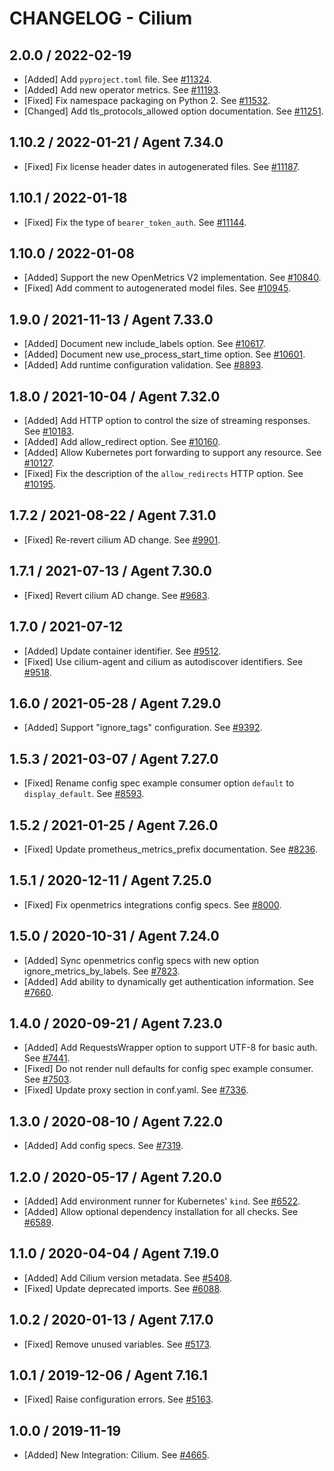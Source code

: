 # CHANGELOG - Cilium

## 2.0.0 / 2022-02-19

* [Added] Add `pyproject.toml` file. See [#11324](https://github.com/DataDog/integrations-core/pull/11324).
* [Added] Add new operator metrics. See [#11193](https://github.com/DataDog/integrations-core/pull/11193).
* [Fixed] Fix namespace packaging on Python 2. See [#11532](https://github.com/DataDog/integrations-core/pull/11532).
* [Changed] Add tls_protocols_allowed option documentation. See [#11251](https://github.com/DataDog/integrations-core/pull/11251).

## 1.10.2 / 2022-01-21 / Agent 7.34.0

* [Fixed] Fix license header dates in autogenerated files. See [#11187](https://github.com/DataDog/integrations-core/pull/11187).

## 1.10.1 / 2022-01-18

* [Fixed] Fix the type of `bearer_token_auth`. See [#11144](https://github.com/DataDog/integrations-core/pull/11144).

## 1.10.0 / 2022-01-08

* [Added] Support the new OpenMetrics V2 implementation. See [#10840](https://github.com/DataDog/integrations-core/pull/10840).
* [Fixed] Add comment to autogenerated model files. See [#10945](https://github.com/DataDog/integrations-core/pull/10945).

## 1.9.0 / 2021-11-13 / Agent 7.33.0

* [Added] Document new include_labels option. See [#10617](https://github.com/DataDog/integrations-core/pull/10617).
* [Added] Document new use_process_start_time option. See [#10601](https://github.com/DataDog/integrations-core/pull/10601).
* [Added] Add runtime configuration validation. See [#8893](https://github.com/DataDog/integrations-core/pull/8893).

## 1.8.0 / 2021-10-04 / Agent 7.32.0

* [Added] Add HTTP option to control the size of streaming responses. See [#10183](https://github.com/DataDog/integrations-core/pull/10183).
* [Added] Add allow_redirect option. See [#10160](https://github.com/DataDog/integrations-core/pull/10160).
* [Added] Allow Kubernetes port forwarding to support any resource. See [#10127](https://github.com/DataDog/integrations-core/pull/10127).
* [Fixed] Fix the description of the `allow_redirects` HTTP option. See [#10195](https://github.com/DataDog/integrations-core/pull/10195).

## 1.7.2 / 2021-08-22 / Agent 7.31.0

* [Fixed] Re-revert cilium AD change. See [#9901](https://github.com/DataDog/integrations-core/pull/9901).

## 1.7.1 / 2021-07-13 / Agent 7.30.0

* [Fixed] Revert cilium AD change. See [#9683](https://github.com/DataDog/integrations-core/pull/9683).

## 1.7.0 / 2021-07-12

* [Added] Update container identifier. See [#9512](https://github.com/DataDog/integrations-core/pull/9512).
* [Fixed] Use cilium-agent and cilium as autodiscover identifiers. See [#9518](https://github.com/DataDog/integrations-core/pull/9518).

## 1.6.0 / 2021-05-28 / Agent 7.29.0

* [Added] Support "ignore_tags" configuration. See [#9392](https://github.com/DataDog/integrations-core/pull/9392).

## 1.5.3 / 2021-03-07 / Agent 7.27.0

* [Fixed] Rename config spec example consumer option `default` to `display_default`. See [#8593](https://github.com/DataDog/integrations-core/pull/8593).

## 1.5.2 / 2021-01-25 / Agent 7.26.0

* [Fixed] Update prometheus_metrics_prefix documentation. See [#8236](https://github.com/DataDog/integrations-core/pull/8236).

## 1.5.1 / 2020-12-11 / Agent 7.25.0

* [Fixed] Fix openmetrics integrations config specs. See [#8000](https://github.com/DataDog/integrations-core/pull/8000).

## 1.5.0 / 2020-10-31 / Agent 7.24.0

* [Added] Sync openmetrics config specs with new option ignore_metrics_by_labels. See [#7823](https://github.com/DataDog/integrations-core/pull/7823).
* [Added] Add ability to dynamically get authentication information. See [#7660](https://github.com/DataDog/integrations-core/pull/7660).

## 1.4.0 / 2020-09-21 / Agent 7.23.0

* [Added] Add RequestsWrapper option to support UTF-8 for basic auth. See [#7441](https://github.com/DataDog/integrations-core/pull/7441).
* [Fixed] Do not render null defaults for config spec example consumer. See [#7503](https://github.com/DataDog/integrations-core/pull/7503).
* [Fixed] Update proxy section in conf.yaml. See [#7336](https://github.com/DataDog/integrations-core/pull/7336).

## 1.3.0 / 2020-08-10 / Agent 7.22.0

* [Added] Add config specs. See [#7319](https://github.com/DataDog/integrations-core/pull/7319).

## 1.2.0 / 2020-05-17 / Agent 7.20.0

* [Added] Add environment runner for Kubernetes' `kind`. See [#6522](https://github.com/DataDog/integrations-core/pull/6522).
* [Added] Allow optional dependency installation for all checks. See [#6589](https://github.com/DataDog/integrations-core/pull/6589).

## 1.1.0 / 2020-04-04 / Agent 7.19.0

* [Added] Add Cilium version metadata. See [#5408](https://github.com/DataDog/integrations-core/pull/5408).
* [Fixed] Update deprecated imports. See [#6088](https://github.com/DataDog/integrations-core/pull/6088).

## 1.0.2 / 2020-01-13 / Agent 7.17.0

* [Fixed] Remove unused variables. See [#5173](https://github.com/DataDog/integrations-core/pull/5173).

## 1.0.1 / 2019-12-06 / Agent 7.16.1

* [Fixed] Raise configuration errors. See [#5163](https://github.com/DataDog/integrations-core/pull/5163).

## 1.0.0 / 2019-11-19

* [Added] New Integration: Cilium. See [#4665](https://github.com/DataDog/integrations-core/pull/4665).
